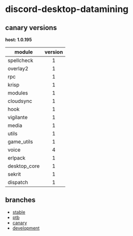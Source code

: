 # discord-desktop-datamining

## canary versions

**host: 1.0.195**

| module | version |
| ------ | :-----: |
| spellcheck | 1 |
| overlay2 | 1 |
| rpc | 1 |
| krisp | 1 |
| modules | 1 |
| cloudsync | 1 |
| hook | 1 |
| vigilante | 1 |
| media | 1 |
| utils | 1 |
| game_utils | 1 |
| voice | 4 |
| erlpack | 1 |
| desktop_core | 1 |
| sekrit | 1 |
| dispatch | 1 |

## branches

- [stable](https://github.com/OpenAsar/discord-desktop-datamining/tree/stable)
- [ptb](https://github.com/OpenAsar/discord-desktop-datamining/tree/ptb)
- [canary](https://github.com/OpenAsar/discord-desktop-datamining/tree/canary)
- [development](https://github.com/OpenAsar/discord-desktop-datamining/tree/development)